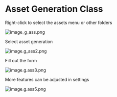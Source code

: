 # Asset Generation Class

Right-click to select the assets menu or other folders

![image_g_ass.png](/images/image_g_ass.png)

Select asset generation

![image.g_ass2.png](/images/image.g_ass2.png)

Fill out the form

![image.g.ass3.png](/images/image.g.ass3.png)

More features can be adjusted in settings

![image.g.ass5.png](/images/image.g.ass5.png)